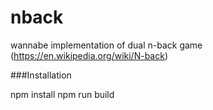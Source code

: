 # nback
wannabe implementation of dual n-back game (https://en.wikipedia.org/wiki/N-back)

###Installation

npm install
npm run build


